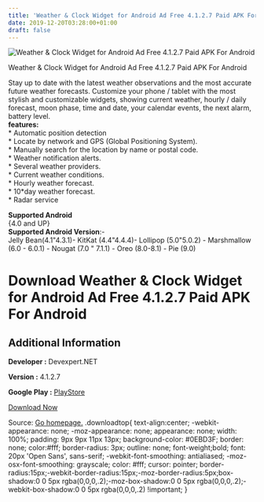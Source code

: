 ```yaml
---
title: 'Weather & Clock Widget for Android Ad Free 4.1.2.7 Paid APK For Android'
date: 2019-12-20T03:28:00+01:00
draft: false
---
```


![Weather & Clock Widget for Android Ad Free 4.1.2.7 Paid APK For Android](https://i2.wp.com/apkhome.net/wp-content/uploads/2019/12/Weather-Clock-Widget-for-Android-Ad-Free-4.1.2.7-Paid.png "Weather & Clock Widget for Android Ad Free 4.1.2.7 Paid APK For Android")

  

Weather & Clock Widget for Android Ad Free 4.1.2.7 Paid APK For Android

Stay up to date with the latest weather observations and the most accurate future weather forecasts. Customize your phone / tablet with the most stylish and customizable widgets, showing current weather, hourly / daily forecast, moon phase, time and date, your calendar events, the next alarm, battery level.  
**features:**  
\* Automatic position detection  
\* Locate by network and GPS (Global Positioning System).  
\* Manually search for the location by name or postal code.  
\* Weather notification alerts.  
\* Several weather providers.  
\* Current weather conditions.  
\* Hourly weather forecast.  
\* 10\*day weather forecast.  
\* Radar service

**Supported Android**  
{4.0 and UP}  
**Supported Android Version**:-  
Jelly Bean(4.1"4.3.1)- KitKat (4.4"4.4.4)- Lollipop (5.0"5.0.2) - Marshmallow (6.0 - 6.0.1) - Nougat (7.0 " 7.1.1) - Oreo (8.0-8.1) - Pie (9.0)

Download Weather & Clock Widget for Android Ad Free 4.1.2.7 Paid APK For Android
================================================================================

Additional Information
----------------------

**Developer :** Devexpert.NET

**Version :** 4.1.2.7

**Google Play :** [PlayStore](https://play.google.com/store/apps/details?id=com.devexpert.weatheradfree)

  

[Download Now](https://store4app.co/post/weather-amp-clock-widget-for-android-ad-free-4-1-2-7-paid-apk-for-android_1576787595)

  
Source: [Go homepage.](https://store4app.co/post/weather-amp-clock-widget-for-android-ad-free-4-1-2-7-paid-apk-for-android_1576787595) .downloadtop{ text-align:center; -webkit-appearance: none; -moz-appearance: none; appearance: none; width: 100%; padding: 9px 9px 11px 13px; background-color: #0EBD3F; border: none; color:#fff; border-radius: 3px; outline: none; font-weight;bold; font: 20px 'Open Sans', sans-serif; -webkit-font-smoothing: antialiased; -moz-osx-font-smoothing: grayscale; color: #fff; cursor: pointer; border-radius:15px;-webkit-border-radius:15px;-moz-border-radius:5px;box-shadow:0 0 5px rgba(0,0,0,.2);-moz-box-shadow:0 0 5px rgba(0,0,0,.2);-webkit-box-shadow:0 0 5px rgba(0,0,0,.2) !important; }